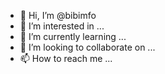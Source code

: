 - 👋 Hi, I’m @bibimfo
- 👀 I’m interested in ...
- 🌱 I’m currently learning ...
- 💞️ I’m looking to collaborate on ...
- 📫 How to reach me ...

<!---
bibimfo/bibimfo is a ✨ special ✨ repository because its `README.md` (this file) appears on your GitHub profile.
You can click the Preview link to take a look at your changes.
--->
